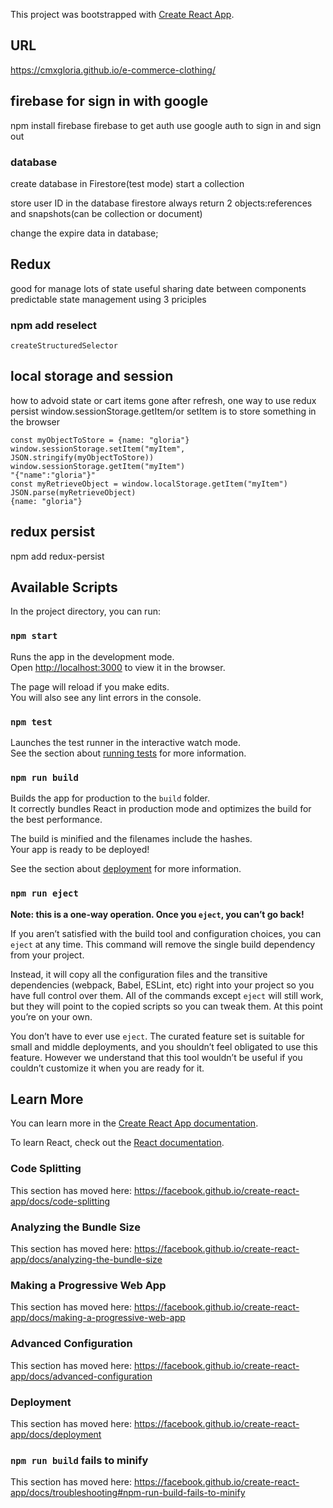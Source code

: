 This project was bootstrapped with [Create React App](https://github.com/facebook/create-react-app).

## URL

https://cmxgloria.github.io/e-commerce-clothing/

## firebase for sign in with google

npm install firebase
firebase to get auth
use google auth to sign in and sign out

### database

create database in Firestore(test mode)
start a collection

store user ID in the database
firestore always return 2 objects:references and snapshots(can be collection or document)

change the expire data in database;

## Redux

good for manage lots of state
useful sharing date between components
predictable state management using 3 priciples

### npm add reselect

```
createStructuredSelector
```

## local storage and session

how to advoid state or cart items gone after refresh, one way to use redux persist
window.sessionStorage.getItem/or setItem is to store something in the browser

```
const myObjectToStore = {name: "gloria"}
window.sessionStorage.setItem("myItem", JSON.stringify(myObjectToStore))
window.sessionStorage.getItem("myItem")
"{"name":"gloria"}"
const myRetrieveObject = window.localStorage.getItem("myItem")
JSON.parse(myRetrieveObject)
{name: "gloria"}
```

## redux persist

npm add redux-persist

## Available Scripts

In the project directory, you can run:

### `npm start`

Runs the app in the development mode.<br />
Open [http://localhost:3000](http://localhost:3000) to view it in the browser.

The page will reload if you make edits.<br />
You will also see any lint errors in the console.

### `npm test`

Launches the test runner in the interactive watch mode.<br />
See the section about [running tests](https://facebook.github.io/create-react-app/docs/running-tests) for more information.

### `npm run build`

Builds the app for production to the `build` folder.<br />
It correctly bundles React in production mode and optimizes the build for the best performance.

The build is minified and the filenames include the hashes.<br />
Your app is ready to be deployed!

See the section about [deployment](https://facebook.github.io/create-react-app/docs/deployment) for more information.

### `npm run eject`

**Note: this is a one-way operation. Once you `eject`, you can’t go back!**

If you aren’t satisfied with the build tool and configuration choices, you can `eject` at any time. This command will remove the single build dependency from your project.

Instead, it will copy all the configuration files and the transitive dependencies (webpack, Babel, ESLint, etc) right into your project so you have full control over them. All of the commands except `eject` will still work, but they will point to the copied scripts so you can tweak them. At this point you’re on your own.

You don’t have to ever use `eject`. The curated feature set is suitable for small and middle deployments, and you shouldn’t feel obligated to use this feature. However we understand that this tool wouldn’t be useful if you couldn’t customize it when you are ready for it.

## Learn More

You can learn more in the [Create React App documentation](https://facebook.github.io/create-react-app/docs/getting-started).

To learn React, check out the [React documentation](https://reactjs.org/).

### Code Splitting

This section has moved here: https://facebook.github.io/create-react-app/docs/code-splitting

### Analyzing the Bundle Size

This section has moved here: https://facebook.github.io/create-react-app/docs/analyzing-the-bundle-size

### Making a Progressive Web App

This section has moved here: https://facebook.github.io/create-react-app/docs/making-a-progressive-web-app

### Advanced Configuration

This section has moved here: https://facebook.github.io/create-react-app/docs/advanced-configuration

### Deployment

This section has moved here: https://facebook.github.io/create-react-app/docs/deployment

### `npm run build` fails to minify

This section has moved here: https://facebook.github.io/create-react-app/docs/troubleshooting#npm-run-build-fails-to-minify
